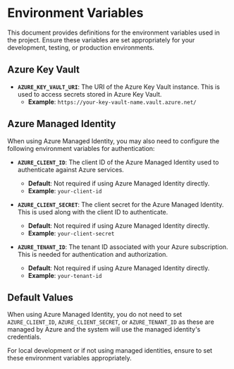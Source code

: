 # Environment Variables

This document provides definitions for the environment variables used in the project. Ensure these variables are set appropriately for your development, testing, or production environments.

## Azure Key Vault

- **`AZURE_KEY_VAULT_URI`**: The URI of the Azure Key Vault instance. This is used to access secrets stored in Azure Key Vault.
   - **Example**: `https://your-key-vault-name.vault.azure.net/`

## Azure Managed Identity

When using Azure Managed Identity, you may also need to configure the following environment variables for authentication:

- **`AZURE_CLIENT_ID`**: The client ID of the Azure Managed Identity used to authenticate against Azure services.
   - **Default**: Not required if using Azure Managed Identity directly.
   - **Example**: `your-client-id`

- **`AZURE_CLIENT_SECRET`**: The client secret for the Azure Managed Identity. This is used along with the client ID to authenticate.
   - **Default**: Not required if using Azure Managed Identity directly.
   - **Example**: `your-client-secret`

- **`AZURE_TENANT_ID`**: The tenant ID associated with your Azure subscription. This is needed for authentication and authorization.
   - **Default**: Not required if using Azure Managed Identity directly.
   - **Example**: `your-tenant-id`

## Default Values

When using Azure Managed Identity, you do not need to set `AZURE_CLIENT_ID`, `AZURE_CLIENT_SECRET`, or `AZURE_TENANT_ID` as these are managed by Azure and the system will use the managed identity's credentials.

For local development or if not using managed identities, ensure to set these environment variables appropriately.

